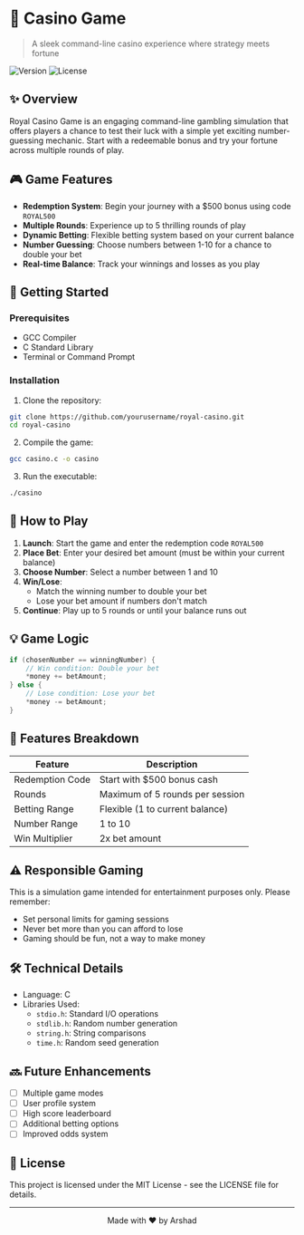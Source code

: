 # 🎰 Casino Game

> A sleek command-line casino experience where strategy meets fortune

![Version](https://img.shields.io/badge/version-1.0.0-blue.svg)
![License](https://img.shields.io/badge/license-MIT-green.svg)

## ✨ Overview

Royal Casino Game is an engaging command-line gambling simulation that offers players a chance to test their luck with a simple yet exciting number-guessing mechanic. Start with a redeemable bonus and try your fortune across multiple rounds of play.

## 🎮 Game Features

- **Redemption System**: Begin your journey with a $500 bonus using code `ROYAL500`
- **Multiple Rounds**: Experience up to 5 thrilling rounds of play
- **Dynamic Betting**: Flexible betting system based on your current balance
- **Number Guessing**: Choose numbers between 1-10 for a chance to double your bet
- **Real-time Balance**: Track your winnings and losses as you play

## 🚀 Getting Started

### Prerequisites

- GCC Compiler
- C Standard Library
- Terminal or Command Prompt

### Installation

1. Clone the repository:
```bash
git clone https://github.com/yourusername/royal-casino.git
cd royal-casino
```

2. Compile the game:
```bash
gcc casino.c -o casino
```

3. Run the executable:
```bash
./casino
```

## 🎲 How to Play

1. **Launch**: Start the game and enter the redemption code `ROYAL500`
2. **Place Bet**: Enter your desired bet amount (must be within your current balance)
3. **Choose Number**: Select a number between 1 and 10
4. **Win/Lose**: 
   - Match the winning number to double your bet
   - Lose your bet amount if numbers don't match
5. **Continue**: Play up to 5 rounds or until your balance runs out

## 💡 Game Logic

```c
if (chosenNumber == winningNumber) {
    // Win condition: Double your bet
    *money += betAmount;
} else {
    // Lose condition: Lose your bet
    *money -= betAmount;
}
```

## 🎯 Features Breakdown

| Feature | Description |
|---------|------------|
| Redemption Code | Start with $500 bonus cash |
| Rounds | Maximum of 5 rounds per session |
| Betting Range | Flexible (1 to current balance) |
| Number Range | 1 to 10 |
| Win Multiplier | 2x bet amount |

## ⚠️ Responsible Gaming

This is a simulation game intended for entertainment purposes only. Please remember:
- Set personal limits for gaming sessions
- Never bet more than you can afford to lose
- Gaming should be fun, not a way to make money

## 🛠️ Technical Details

- Language: C
- Libraries Used:
  - `stdio.h`: Standard I/O operations
  - `stdlib.h`: Random number generation
  - `string.h`: String comparisons
  - `time.h`: Random seed generation

## 🔜 Future Enhancements

- [ ] Multiple game modes
- [ ] User profile system
- [ ] High score leaderboard
- [ ] Additional betting options
- [ ] Improved odds system

## 📝 License

This project is licensed under the MIT License - see the LICENSE file for details.

---

<div align="center">
Made with ❤️ by Arshad
</div>
